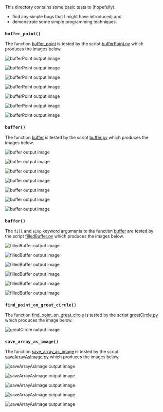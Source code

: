 This directory contains some basic tests to (hopefully):

* find any simple bugs that I might have introduced; and
* demonstrate some simple programming techniques.

### `buffer_point()`

The function [buffer_point](../pyguymer3/geo/buffer_point.py) is tested by the script [bufferPoint.py](bufferPoint.py) which produces the images below.

![bufferPoint output image](bufferPoint0.png)

![bufferPoint output image](bufferPoint1.png)

![bufferPoint output image](bufferPoint2.png)

![bufferPoint output image](bufferPoint3.png)

![bufferPoint output image](bufferPoint4.png)

![bufferPoint output image](bufferPoint5.png)

![bufferPoint output image](bufferPoint6.png)

### `buffer()`

The function [buffer](../pyguymer3/geo/buffer.py) is tested by the script [buffer.py](buffer.py) which produces the images below.

![buffer output image](buffer0.png)

![buffer output image](buffer1.png)

![buffer output image](buffer2.png)

![buffer output image](buffer3.png)

![buffer output image](buffer4.png)

![buffer output image](buffer5.png)

![buffer output image](buffer6.png)

### `buffer()`

The `fill` and `simp` keyword arguments to the function [buffer](../pyguymer3/geo/buffer.py) are tested by the script [filledBuffer.py](filledBuffer.py) which produces the images below.

![filledBuffer output image](filledBuffer0.png)

![filledBuffer output image](filledBuffer1.png)

![filledBuffer output image](filledBuffer2.png)

![filledBuffer output image](filledBuffer3.png)

![filledBuffer output image](filledBuffer4.png)

![filledBuffer output image](filledBuffer5.png)

### `find_point_on_great_circle()`

The function [find_point_on_great_circle](../pyguymer3/geo/find_point_on_great_circle.py) is tested by the script [greatCircle.py](greatCircle.py) which produces the image below.

![greatCircle output image](greatCircle.png)

### `save_array_as_image()`

The function [save_array_as_image](../pyguymer3/image/save_array_as_image.py) is tested by the script [saveArrayAsImage.py](saveArrayAsImage.py) which produces the images below.

![saveArrayAsImage output image](saveArrayAsImage0.png)

![saveArrayAsImage output image](saveArrayAsImage1.png)

![saveArrayAsImage output image](saveArrayAsImage2.png)

![saveArrayAsImage output image](saveArrayAsImage3.png)

![saveArrayAsImage output image](saveArrayAsImage4.png)
